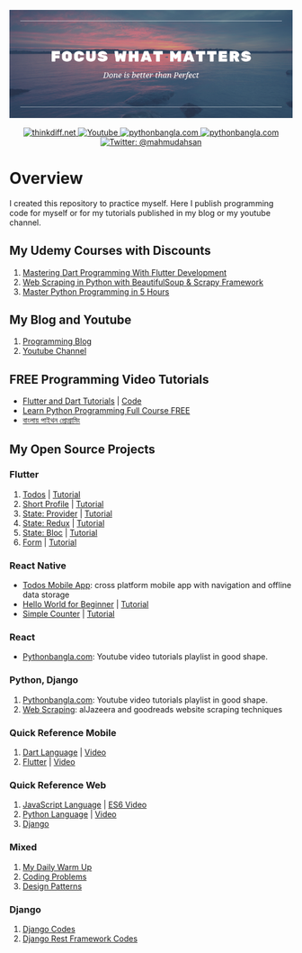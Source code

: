 <p align="center">
    <img src="cover.png" alt="Computer Programming" />
</p>
<p align="center">
    <a href="http://thinkdiff.net/">
        <img src="https://img.shields.io/badge/blog-thinkdiff.net-brightgreen.svg" alt="thinkdiff.net" />
    </a>
    <a href="https://www.youtube.com/channel/UCtHlgyUw0wLE5Ous9swfFlg">
        <img src="https://img.shields.io/badge/my-youtube channel-red.svg" alt="Youtube" />
    </a>
    <a href="https://pythonbangla.com">
        <img src="https://img.shields.io/badge/python-bangla.com-orange.svg" alt="pythonbangla.com" />
    </a>
    <a href="https://thinkdiff.net/about/">
        <img src="https://img.shields.io/badge/about-me-yellow.svg" alt="pythonbangla.com" />
    </a>
    <a href="https://twitter.com/mahmudahsan">
        <img src="https://img.shields.io/badge/contact%40-mahmudahsan-blue.svg" alt="Twitter: @mahmudahsan" />
    </a>
</p>

# Overview

I created this repository to practice myself. Here I publish programming code for myself or for my tutorials published in my blog or my youtube channel.

## My Udemy Courses with Discounts
1. [Mastering Dart Programming With Flutter Development](https://www.udemy.com/dart-flutter-course/?couponCode=ITHINKDIFF)
2. [Web Scraping in Python with BeautifulSoup & Scrapy Framework](https://www.udemy.com/web-scraping-in-python/?couponCode=ITHINKDIFF.NET)
3. [Master Python Programming in 5 Hours](https://www.udemy.com/python-beginner-to-advanced-with-web-scraping-projects/?couponCode=ITHINKDIFF.NET)

## My Blog and Youtube

1. [Programming Blog](https://thinkdiff.net)
2. [Youtube Channel](https://www.youtube.com/channel/UCtHlgyUw0wLE5Ous9swfFlg)

## FREE Programming Video Tutorials

- [Flutter and Dart Tutorials](https://www.youtube.com/playlist?list=PLlMOodDAsO4xrTgVEkKXfVf7sSVEsmWKQ) | [Code](flutter/)
- [Learn Python Programming Full Course FREE](https://youtu.be/llbgjR_tL2k)
- [বাংলায় পাইথন প্রোগ্রামিং](https://pythonbangla.com)

## My Open Source Projects

### Flutter
1. [Todos](https://github.com/mahmudahsan/flutter_todos) | [Tutorial](https://youtu.be/OQG3MxenJsM)
2. [Short Profile](flutter/short_profile) | [Tutorial](https://youtu.be/ULxYR66BRb4)
3. [State: Provider](https://git.io/fjyR6) | [Tutorial](https://www.youtube.com/watch?v=fEIdWV8MAso)
4. [State: Redux](https://git.io/fjScV) | [Tutorial](https://www.youtube.com/watch?v=vzCszJQ_qZQ&t=793s)
5. [State: Bloc](https://git.io/fjbWm) | [Tutorial](https://youtu.be/BHC_D52TecY)
6. [Form](flutter/form) | [Tutorial](https://www.youtube.com/watch?v=S-nLT3TRJFY&t=1646s)

### React Native
- [Todos Mobile App](https://github.com/mahmudahsan/todos-react-reactnative): cross platform mobile app with navigation and offline data storage
- [Hello World for Beginner](/react-native/t1_helloworld) | [Tutorial](https://www.youtube.com/watch?v=kFEs5WB7NB0)
- [Simple Counter](/react-native/simple_counter) | [Tutorial](https://youtu.be/6Jb7Xs64nwM)

### React
- [Pythonbangla.com](https://github.com/mahmudahsan/python-bangla-react): Youtube video tutorials playlist in good shape.

### Python, Django
1. [Pythonbangla.com](https://github.com/mahmudahsan/pythonbangla.com): Youtube video tutorials playlist in good shape.
2. [Web Scraping](https://github.com/mahmudahsan/webscraping): alJazeera and goodreads website scraping techniques

### Quick Reference Mobile

1. [Dart Language](dart/) | [Video](https://www.youtube.com/watch?v=Ej_Pcr4uC2Q&list=PLlMOodDAsO4xrTgVEkKXfVf7sSVEsmWKQ&index=3)
2. [Flutter](flutter/) | [Video](https://www.youtube.com/playlist?list=PLlMOodDAsO4xrTgVEkKXfVf7sSVEsmWKQ)

### Quick Reference Web
1. [JavaScript Language](javascript/) | [ES6 Video](https://www.youtube.com/watch?v=7LnGAsErYYU)
2. [Python Language](python-language/) | [Video](https://www.youtube.com/watch?v=llbgjR_tL2k)
3. [Django](django/)

### Mixed
1. [My Daily Warm Up](daily-warm-up/)
2. [Coding Problems](coding-problems/)
3. [Design Patterns](design-patterns/)

### Django

1. [Django Codes](django-framework/)
2. [Django Rest Framework Codes](django-rest-framework/)
